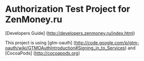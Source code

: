 Authorization Test Project for ZenMoney.ru
==========================================

[Developers Guide] (http://developers.zenmoney.ru/index.html)

This project is using [gtm-oauth] (http://code.google.com/p/gtm-oauth/wiki/GTMOAuthIntroduction#Signing_in_to_Services) and [CocoaPods] (http://cocoapods.org)
